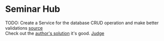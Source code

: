 # Seminar Hub
TODO: Create a Service for the database CRUD operation and make better validations [source](https://view.officeapps.live.com/op/view.aspx?src=https%3A%2F%2Fsoftuni%2Ebg%3A443%2Fdownloads%2Fsvn%2Fcsharp%2Dweb%2Ftrunk%2FJan%2D2024%2FASP%2ENET%2DFundamentals%2FFinal%2DExam%2FSeminarHub%5FProblem%2DDescription%2Edocx%3FaccessKey%3D56005600570064005500490076004B0044004A006600570068004E00610077006A0079006D006D003800590066003500640030004B00640053005000440059002F0075006100580072005700790071004F00670050006F00430071002B002B007600300053006600730053007800560031004300590031005900300033003000&wdEmbedFS=1)
<br>
Check out the [author's solution](https://judge.softuni.org/Contests/Practice/DownloadResource/52157) it's good. [Judge](https://judge.softuni.org/Contests/Practice/Index/4559#0)
